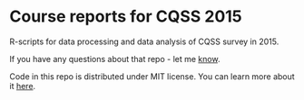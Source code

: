 # Course reports for CQSS 2015
R-scripts for data processing and data analysis of CQSS survey in 2015.

If you have any questions about that repo - let me [know](mailto:mikhail.balyasin@gmail.com).

Code in this repo is distributed under MIT license. You can learn more about it [here](https://opensource.org/licenses/MIT).
